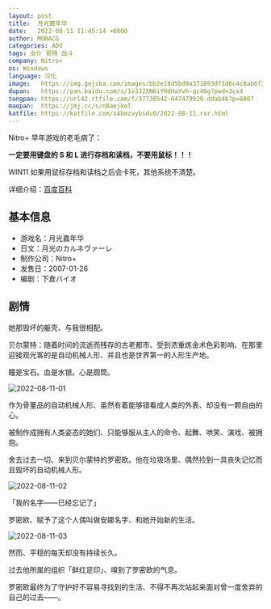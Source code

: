 ```yaml
---
layout: post
title:  月光嘉年华
date:   2022-08-11 11:45:14 +0800
author: MGRACG
categories: ADV
tags: 女仆 哥特 战斗
company: Nitro+
os: Windows
language: 汉化
image:   https://img.gejiba.com/images/bb2e18d5bd9a371893df1d6c4c8ab6f2.jpg
dupan:   https://pan.baidu.com/s/1v3J2XN6iYHdHaYvh-qc46g?pwd=3cx4
tongpan: https://url42.ctfile.com/f/37730542-647479930-ddab4b?p=8807
maopan:  https://jmj.cc/s/n8aejkol
katfile: https://katfile.com/x4bmzvybsdu0/2022-08-11.rar.html
---
```


Nitro+ 早年游戏的老毛病了：

**一定要用键盘的 S 和 L 进行存档和读档，不要用鼠标！！！**

WIN11 如果用鼠标存档和读档之后会卡死，其他系统不清楚。

详细介绍：[百度百科](https://baike.baidu.com/item/%E6%9C%88%E5%85%89%E5%98%89%E5%B9%B4%E5%8D%8E/4664095)

## 基本信息

- 游戏名：月光嘉年华
- 日文：月光のカルネヴァーレ
- 制作公司：Nitro+
- 发售日：2007-01-26
- 编剧：下倉バイオ

## 剧情

她那毁坏的躯壳、与我很相配。

贝尔蒙特：随着时间的流逝而残存的古老都市、受到浓重炼金术色彩影响、在那里迎接观光客的是自动机械人形、并且也是世界第一的人形生产地。

瞳是宝石。血是水银。心是圆筒。

![2022-08-11-01](https://img.gejiba.com/images/66db5597885843437c9039775ea06a99.jpg)

作为骨董品的自动机械人形、虽然有着能够错看成人类的外表、却没有一颗自由的心。

被制作成拥有人类姿态的她们、只能够服从主人的命令、起舞、哄笑、演戏、被拥抱。

舍去过去一切、来到贝尔蒙特的罗密欧。他在垃圾场里、偶然捡到一具丧失记忆而且毁坏的自动机械人形。

![2022-08-11-02](https://img.gejiba.com/images/3e8de9d9c27d27a98b43aa2a1be9fd22.jpg)

「我的名字――已经忘记了」

罗密欧、赋予了这个人偶叫做安娜名字、和她开始新的生活。

![2022-08-11-03](https://img.gejiba.com/images/cfb3a03f7051d190b99c25fd9c76a758.jpg)

然而、平穏的每天却没有持续长久。

过去他所属的组织「鲜红足印」、嗅到了罗密欧的气息。

罗密欧最终为了守护好不容易寻找到的生活、不得不再次站起来面对曾一度舍弃的自己的过去――。